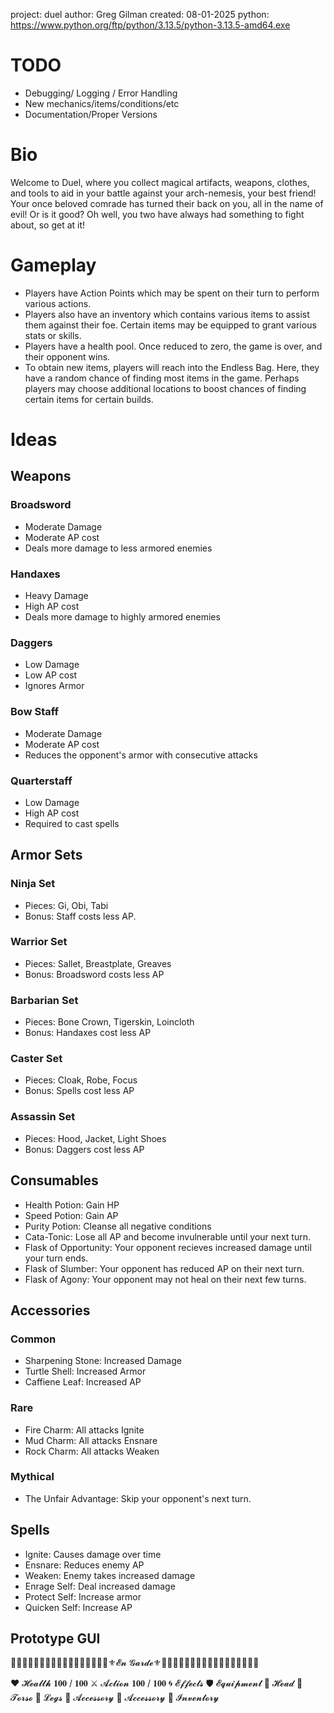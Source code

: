 project: duel
author: Greg Gilman
created: 08-01-2025
python: https://www.python.org/ftp/python/3.13.5/python-3.13.5-amd64.exe

# TODO
- Debugging/ Logging / Error Handling
- New mechanics/items/conditions/etc
- Documentation/Proper Versions

# Bio
Welcome to Duel, where you collect magical artifacts, weapons, clothes, and tools to aid in your battle against your arch-nemesis, your best friend! Your once beloved comrade has turned their back on you, all in the name of evil! Or is it good? Oh well, you two have always had something to fight about, so get at it!

# Gameplay                 
- Players have Action Points which may be spent on their turn to perform various actions.
- Players also have an inventory which contains various items to assist them against their foe. Certain items may be equipped to grant various stats or skills.
- Players have a health pool. Once reduced to zero, the game is over, and their opponent wins.
- To obtain new items, players will reach into the Endless Bag. Here, they have a random chance of finding most items in the game. Perhaps players may choose additional locations to boost chances of finding certain items for certain builds.

# Ideas
## Weapons
### Broadsword
- Moderate Damage
- Moderate AP cost
- Deals more damage to less armored enemies

### Handaxes
- Heavy Damage
- High AP cost
- Deals more damage to highly armored enemies

### Daggers
- Low Damage
- Low AP cost
- Ignores Armor

### Bow Staff
- Moderate Damage
- Moderate AP cost
- Reduces the opponent's armor with consecutive attacks

### Quarterstaff
- Low Damage
- High AP cost
- Required to cast spells

## Armor Sets
### Ninja Set
- Pieces: Gi, Obi, Tabi
- Bonus: Staff costs less AP.

### Warrior Set
- Pieces: Sallet, Breastplate, Greaves
- Bonus: Broadsword costs less AP

### Barbarian Set
- Pieces: Bone Crown, Tigerskin, Loincloth
- Bonus: Handaxes cost less AP

### Caster Set
- Pieces: Cloak, Robe, Focus
- Bonus: Spells cost less AP

### Assassin Set
- Pieces: Hood, Jacket, Light Shoes
- Bonus: Daggers cost less AP
        
## Consumables
- Health Potion: Gain HP
- Speed Potion: Gain AP
- Purity Potion: Cleanse all negative conditions
- Cata-Tonic: Lose all AP and become invulnerable until your next turn.
- Flask of Opportunity: Your opponent recieves increased damage until your turn ends.
- Flask of Slumber: Your opponent has reduced AP on their next turn.
- Flask of Agony: Your opponent may not heal on their next few turns.

## Accessories
### Common
- Sharpening Stone: Increased Damage
- Turtle Shell: Increased Armor
- Caffiene Leaf: Increased AP

### Rare
- Fire Charm: All attacks Ignite
- Mud Charm: All attacks Ensnare
- Rock Charm: All attacks Weaken

### Mythical
- The Unfair Advantage: Skip your opponent's next turn.

## Spells
- Ignite: Causes damage over time
- Ensnare: Reduces enemy AP
- Weaken: Enemy takes increased damage
- Enrage Self: Deal increased damage
- Protect Self: Increase armor
- Quicken Self: Increase AP

## Prototype GUI
🔰🔰🔰🔰🔰🔰🔰🔰🔰🔰🔰🔰🔰🔰🔰🔰🔰⚜️𝓔𝓷 𝓖𝓪𝓻𝓭𝓮⚜️🔰🔰🔰🔰🔰🔰🔰🔰🔰🔰🔰🔰🔰🔰🔰🔰🔰

❤️ 𝓗𝓮𝓪𝓵𝓽𝓱 𝟏𝟎𝟎 / 𝟏𝟎𝟎
⚔️ 𝓐𝓬𝓽𝓲𝓸𝓷 𝟏𝟎𝟎 / 𝟏𝟎𝟎
🌀 𝓔𝓯𝓯𝓮𝓬𝓽𝓼
🛡️ 𝓔𝓺𝓾𝓲𝓹𝓶𝓮𝓷𝓽
    👑 𝓗𝓮𝓪𝓭
    🎽 𝓣𝓸𝓻𝓼𝓸
    🦿 𝓛𝓮𝓰𝓼
    💍 𝓐𝓬𝓬𝓮𝓼𝓼𝓸𝓻𝔂
    💍 𝓐𝓬𝓬𝓮𝓼𝓼𝓸𝓻𝔂
👝 𝓘𝓷𝓿𝓮𝓷𝓽𝓸𝓻𝔂



